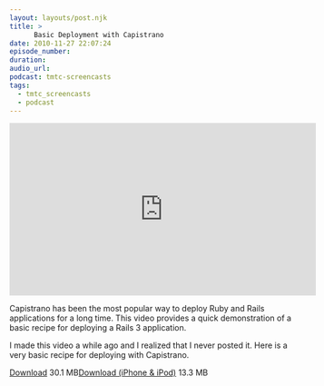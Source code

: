 ```yaml
---
layout: layouts/post.njk
title: >
      Basic Deployment with Capistrano
date: 2010-11-27 22:07:24
episode_number: 
duration: 
audio_url: 
podcast: tmtc-screencasts
tags: 
  - tmtc_screencasts
  - podcast
---
```


<iframe src="http://player.vimeo.com/video/15882917?title=0&amp;byline=0&amp;portrait=0" width="540" height="304" frameborder="0"></iframe>

Capistrano has been the most popular way to deploy Ruby and Rails applications for a long time. This video provides a quick demonstration of a basic recipe for deploying a Rails 3 application.

I made this video a while ago and I realized that I never posted it. Here is a very basic recipe for deploying with Capistrano.

[Download](http://traffic.libsyn.com/tmtc/BasicDeploymentWithCapistrano.m4v) 30.1 MB[Download (iPhone & iPod)](http://traffic.libsyn.com/tmtc/BasicDeploymentWithCapistranoiPhone.m4v) 13.3 MB
